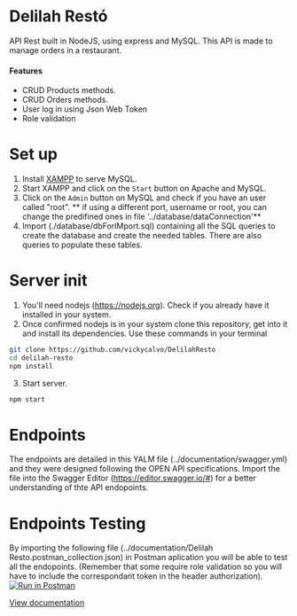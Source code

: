 # Delilah Restó 
API Rest built in NodeJS, using express and MySQL. This API is made to manage orders in a restaurant.

#### Features
- CRUD Products methods.
- CRUD Orders methods.
- User log in using Json Web Token
- Role validation

# Set up
1. Install [XAMPP](https://www.apachefriends.org/index.html) to serve MySQL.
2. Start XAMPP and click on the `Start` button on Apache and MySQL.
3. Click on the `Admin` button on MySQL and check if you have an user called "root".
** if using a different port, username or root, you can change the predifined ones in file '../database/dataConnection'**
4. Import (./database/dbForIMport.sql) containing all the SQL queries to create the database and create the needed tables. There are also queries to populate these tables. 



# Server init
1. You'll need nodejs (https://nodejs.org). Check if you already have it installed in your system.
2. Once confirmed nodejs is in your system clone this repository, get into it and install its dependencies. Use these commands in your terminal
```bash
git clone https://github.com/vickycalvo/DelilahResto
cd delilah-resto
npm install
```
3. Start server. 
```bash
npm start
```

# Endpoints 
The endpoints are detailed in this YALM file (../documentation/swagger.yml) and they were designed following the OPEN API specifications. Import the file into the Swagger Editor (https://editor.swagger.io/#) for a better understanding of thte API endopoints. 

# Endpoints Testing
By importing the following file (../documentation/Delilah Resto.postman_collection.json) in Postman aplication you will be able to test all the endopoints. (Remember that some require role validation so you will have to include the correspondant token in the header authorization). 
[![Run in Postman](https://run.pstmn.io/button.svg)](https://app.getpostman.com/run-collection/73852f9dcdb9706612d3)

[View documentation](https://app.swaggerhub.com/apis-docs/GuidoCerioni/Resto/1.0.0)

